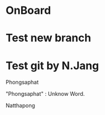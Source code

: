 # OnBoard

# Test new branch
<div> 
    <h1>Test git by N.Jang</h1>
    <p> Phongsaphat </p> "Phongsaphat" : Unknow Word.
    <p>Natthapong</p>
</div>
